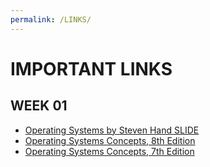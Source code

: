 ```yaml
---
permalink: /LINKS/
---
```


# IMPORTANT LINKS
## WEEK 01
- [Operating Systems by Steven Hand SLIDE](https://www.cl.cam.ac.uk/teaching/1011/OpSystems/os1a-slides.pdf)
- [Operating Systems Concepts, 8th Edition](http://web.cse.ohio-state.edu/~soundarajan.1/courses/3430/silberschatz8thedition.pdf)
- [Operating Systems Concepts, 7th Edition](http://www.cs.put.poznan.pl/akobusinska/downloads/Operating_Systems_Concepts.pdf)
